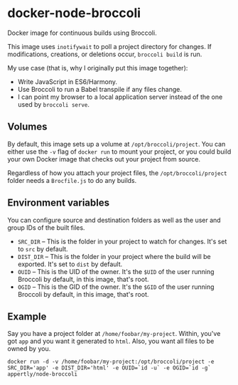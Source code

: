 # docker-node-broccoli
Docker image for continuous builds using Broccoli.

This image uses `inotifywait` to poll a project directory for changes. If modifications, creations, or deletions occur, `broccoli build` is run.

My use case (that is, why I originally put this image together):
* Write JavaScript in ES6/Harmony.
* Use Broccoli to run a Babel transpile if any files change.
* I can point my browser to a local application server instead of the one used by `broccoli serve`.

## Volumes

By default, this image sets up a volume at `/opt/broccoli/project`. You can either use the `-v` flag of `docker run` to mount your project, or you could build your own Docker image that checks out your project from source.

Regardless of how you attach your project files, the `/opt/broccoli/project` folder needs a `Brocfile.js` to do any builds.

## Environment variables

You can configure source and destination folders as well as the user and group IDs of the built files.

* `SRC_DIR` – This is the folder in your project to watch for changes. It's set to `src` by default.
* `DIST_DIR` – This is the folder in your project where the build will be exported. It's set to `dist` by default.
* `OUID` – This is the UID of the owner. It's the `$UID` of the user running Broccoli by default, in this image, that's root.
* `OGID` – This is the GID of the owner. It's the `$GID` of the user running Broccoli by default, in this image, that's root.

## Example 

Say you have a project folder at `/home/foobar/my-project`. Within, you've got `app` and you want it generated to `html`. Also, you want all files to be owned by you.

```shell
docker run -d -v /home/foobar/my-project:/opt/broccoli/project -e SRC_DIR='app' -e DIST_DIR='html' -e OUID=`id -u` -e OGID=`id -g` appertly/node-broccoli
```

